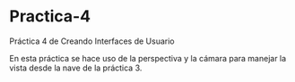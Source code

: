 # Practica-4
Práctica 4 de Creando Interfaces de Usuario

En esta práctica se hace uso de la perspectiva y la cámara para manejar la vista desde la nave de la práctica 3.

